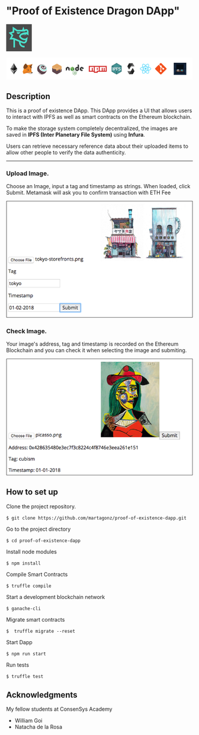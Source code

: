 # "Proof of Existence Dragon DApp" 
![dragon](/public/dragon.png?raw=true "dragon")
<!--  -->

![techStack](/public/techStack.png?raw=true "techStack")


## Description  

This is a proof of existence DApp. This DApp provides a UI that allows users to interact with IPFS as well as smart contracts on the Ethereum blockchain. 

To make the storage system completely decentralized, the images are saved in **IPFS (Inter Planetary File System)** using **Infura**.

Users can retrieve necessary reference data about their uploaded items to allow other people to verify the data authenticity.

***

### Upload Image.

Choose an Image, input a tag and timestamp as strings.  When loaded, click Submit. Metamask will ask you to confirm transaction with ETH Fee

![uploadimage](/public/uploadimage.png?raw=true "uploadimage")

### Check Image.

Your image's address, tag and timestamp is recorded on the Ethereum Blockchain and you can check it when selecting the image and submiting.

![checkimage](/public/checkimage.png?raw=true "checkimage")

## How to set up
<!--  -->

Clone the project repository.

```
$ git clone https://github.com/martagonz/proof-of-existence-dapp.git
```

Go to the project directory

```
$ cd proof-of-existence-dapp
```

Install node modules

```
$ npm install
```

Compile Smart Contracts

```
$ truffle compile
```

Start a development blockchain network

```
$ ganache-cli
```

Migrate smart contracts

```
$  truffle migrate --reset
```

Start Dapp

```
$ npm run start
```

Run tests

```sh
$ truffle test 
```


## Acknowledgments

My fellow students at ConsenSys Academy 
* William Goi
* Natacha de la Rosa